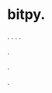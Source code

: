 # bitpy.
.
.
.
.












.






















































.

















.

